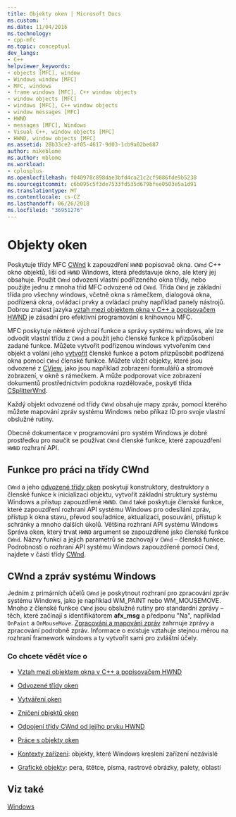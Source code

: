 ```yaml
---
title: Objekty oken | Microsoft Docs
ms.custom: ''
ms.date: 11/04/2016
ms.technology:
- cpp-mfc
ms.topic: conceptual
dev_langs:
- C++
helpviewer_keywords:
- objects [MFC], window
- Windows window [MFC]
- MFC, windows
- frame windows [MFC], C++ window objects
- window objects [MFC]
- windows [MFC], C++ window objects
- window messages [MFC]
- HWND
- messages [MFC], Windows
- Visual C++, window objects [MFC]
- HWND, window objects [MFC]
ms.assetid: 28b33ce2-af05-4617-9d03-1cb9a02be687
author: mikeblome
ms.author: mblome
ms.workload:
- cplusplus
ms.openlocfilehash: f040978c898dae3bfd4ca21c2cf9886fde9b5238
ms.sourcegitcommit: c6b095c5f3de7533fd535d679bfee0503e5a1d91
ms.translationtype: MT
ms.contentlocale: cs-CZ
ms.lasthandoff: 06/26/2018
ms.locfileid: "36951276"
---
```

# <a name="window-objects"></a>Objekty oken
Poskytuje třídy MFC [CWnd](../mfc/reference/cwnd-class.md) k zapouzdření `HWND` popisovač okna. `CWnd` C++ okno objektů, liší od `HWND` Windows, která představuje okno, ale který jej obsahuje. Použít `CWnd` odvození vlastní podřízeného okna třídy, nebo použijte jednu z mnoha tříd MFC odvozené od `CWnd`. Třída `CWnd` je základní třída pro všechny windows, včetně okna s rámečkem, dialogová okna, podřízená okna, ovládací prvky a ovládací pruhy například panely nástrojů. Dobrou znalost jazyka [vztah mezi objektem okna v C++ a popisovačem HWND](../mfc/relationship-between-a-cpp-window-object-and-an-hwnd.md) je zásadní pro efektivní programování s knihovnou MFC.  
  
 MFC poskytuje některé výchozí funkce a správy systému windows, ale lze odvodit vlastní třídu z `CWnd` a použít jeho členské funkce k přizpůsobení zadané funkce. Můžete vytvořit podřízenou windows vytvořením `CWnd` objekt a volání jeho [vytvořit](../mfc/reference/cwnd-class.md#create) členské funkce a potom přizpůsobit podřízená okna pomocí `CWnd` členské funkce. Můžete vložit objekty, které jsou odvozené z [CView](../mfc/reference/cview-class.md), jako jsou například zobrazení formulářů a stromové zobrazení, v okně s rámečkem. A může podporovat více zobrazení dokumentů prostřednictvím podokna rozdělovače, poskytl třída [CSplitterWnd](../mfc/reference/csplitterwnd-class.md).  
  
 Každý objekt odvozené od třídy `CWnd` obsahuje mapy zpráv, pomocí kterého můžete mapování zpráv systému Windows nebo příkaz ID pro svoje vlastní obslužné rutiny.  
  
 Obecné dokumentace v programování pro systém Windows je dobré prostředku pro naučit se používat `CWnd` členské funkce, které zapouzdření `HWND` rozhraní API.  
  
## <a name="functions-for-operating-on-a-cwnd"></a>Funkce pro práci na třídy CWnd  
 `CWnd` a jeho [odvozené třídy oken](../mfc/derived-window-classes.md) poskytují konstruktory, destruktory a členské funkce k inicializaci objektu, vytvořit základní struktury systému Windows a přístup zapouzdřené `HWND`. `CWnd` také poskytuje členské funkce, které zapouzdření rozhraní API systému Windows pro odesílání zpráv, přístup k okna stavu, převod souřadnice, aktualizaci, posouvání, přístup k schránky a mnoho dalších úkolů. Většina rozhraní API systému Windows Správa oken, který trvat `HWND` argument se zapouzdřené jako členské funkce `CWnd`. Názvy funkcí a jejich parametrů se zachovají v `CWnd` – členská funkce. Podrobnosti o rozhraní API systému Windows zapouzdřené pomocí `CWnd`, najdete v části třídy [CWnd](../mfc/reference/cwnd-class.md).  
  
## <a name="cwnd-and-windows-messages"></a>CWnd a zpráv systému Windows  
 Jedním z primárních účelů `CWnd` je poskytnout rozhraní pro zpracování zpráv systému Windows, jako je například WM_PAINT nebo WM_MOUSEMOVE. Mnoho z členské funkce `CWnd` jsou obslužné rutiny pro standardní zprávy – těch, které začínají s identifikátorem **afx_msg** a předponu "Na", například `OnPaint` a `OnMouseMove`. [Zpracování a mapování zpráv](../mfc/message-handling-and-mapping.md) zahrnuje zprávy a zpracování podrobně zpráv. Informace o existuje vztahuje stejnou měrou na rozhraní framework windows a ty vytvořit sami pro zvláštní účely.  
  
### <a name="what-do-you-want-to-know-more-about"></a>Co chcete vědět více o  
  
-   [Vztah mezi objektem okna v C++ a popisovačem HWND](../mfc/relationship-between-a-cpp-window-object-and-an-hwnd.md)  
  
-   [Odvozené třídy oken](../mfc/derived-window-classes.md)  
  
-   [Vytváření oken](../mfc/creating-windows.md)  
  
-   [Zničení objektů oken](../mfc/destroying-window-objects.md)  
  
-   [Odpojení třídy CWnd od jejího prvku HWND](../mfc/detaching-a-cwnd-from-its-hwnd.md)  
  
-   [Práce s objekty oken](../mfc/working-with-window-objects.md)  
  
-   [Kontexty zařízení](../mfc/device-contexts.md): objekty, které Windows kreslení zařízení nezávislé  
  
-   [Grafické objekty](../mfc/graphic-objects.md): pera, štětce, písma, rastrové obrázky, palety, oblastí  
  
## <a name="see-also"></a>Viz také  
 [Windows](../mfc/windows.md)

